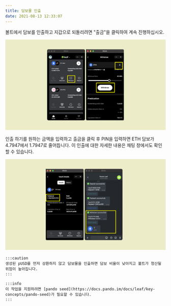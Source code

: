 ```yaml
---
title: 담보물 인출
date: 2021-08-13 12:33:07
---
```


볼트에서 담보를 인출하고 지갑으로 되돌리려면 "출금"을 클릭하여 계속 진행하십시오.

![](../assets/leaf-withdraw-p1.png)

인출 하기를 원하는 금액을 입력하고 출금을 클릭 후 PIN을 입력하면 ETH 담보가 4.7947에서 1.7947로 줄어듭니다. 이 인출에 대한 자세한 내용은 채팅 창에서도 확인할 수 있습니다.

![](../assets/leaf-withdraw-p2.png)


````mdx-code-block
:::caution
생성된 pUSD를 먼저 상환하지 않고 담보물을 인출하면 담보 비율이 낮아지고 볼트가 청산될 위험이 높아집니다.
:::
````

````mdx-code-block
:::info
이 작업을 지원하려면 [pando seed](https://docs.pando.im/docs/leaf/key-concepts/pando-seed)가 필요할 수 있습니다.
:::
````





